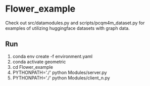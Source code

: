 # Flower_example
Check out src/datamodules.py and scripts/pcqm4m_dataset.py for examples of utilizing huggingface datasets with graph data.

## Run
1. conda env create -f environment.yaml
2. conda activate geometric
3. cd Flower_example
4. PYTHONPATH='./' python Modules/server.py
5. PYTHONPATH='./' python Modules/client_n.py
